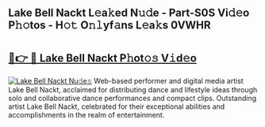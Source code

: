 ## Lake Bell Nackt L𝚎a𝚔ed N𝚞𝚍e - Part-S0S Vi𝚍𝚎o P𝚑𝚘tos - H𝚘𝚝 O𝚗𝚕yf𝚊ns L𝚎a𝚔s 0VWHR

# <h2><a href="http://kfcvd65.oniu.top/?m=Lake+Bell+Nackt">🔗👉 🔴 Lake Bell Nackt P𝚑ot𝚘𝚜 V𝚒d𝚎o</a></h2>

[![Lake Bell Nackt Nu𝚍e𝚜](https://i.imgur.com/0qMVB7G.gif)](http://kfcvd65.oniu.top/?m=Lake+Bell+Nackt)
Web-based performer and digital media artist Lake Bell Nackt, acclaimed for distributing dance and lifestyle ideas through solo and collaborative dance performances and compact clips. Outstanding artist Lake Bell Nackt, celebrated for their exceptional abilities and accomplishments in the realm of entertainment.  
